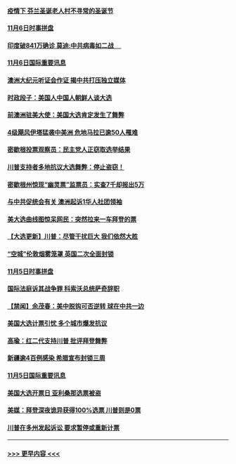 #### [疫情下 芬兰圣诞老人村不寻常的圣诞节](../pages/prog202/a102980913.md?t=11070851) 
#### [11月6日时事拼盘](../pages/prog202/a102980906.md?t=11070851) 
#### [印度破841万确诊 莫迪:中共病毒如二战  　](../pages/prog202/a102980750.md?t=11070851) 
#### [11月6日国际重要讯息](../pages/prog202/a102980583.md?t=11070851) 
#### [澳洲大纪元听证会作证 揭中共打压独立媒体](../pages/prog202/a102980509.md?t=11070851) 
#### [时政段子：美国人中国人朝鲜人谈大选](../pages/prog202/a102980510.md?t=11070851) 
#### [前澳洲驻美大使：美国大选肯定发生了舞弊](../pages/prog202/a102980492.md?t=11070851) 
#### [4级飓风伊塔猛袭中美洲 危地马拉已逾50人罹难](../pages/prog202/a102980382.md?t=11070851) 
#### [密歇根投票观察员：民主党人正窃取选举结果](../pages/prog202/a102980312.md?t=11070851) 
#### [川普支持者多地抗议大选舞弊：停止盗窃！](../pages/prog202/a102980292.md?t=11070851) 
#### [密歇根州惊现“幽灵票”监票员：实查7千却报出5万](../pages/prog202/a102980278.md?t=11070851) 
#### [与中共促统会有关 澳洲起诉1华人社团领袖](../pages/prog202/a102979677.md?t=11070851) 
#### [美大选曲线图惊呆网民：突然拉来一车拜登的票](../pages/prog202/a102980229.md?t=11070851) 
#### [【大选更新】川普：尽管干扰巨大 我们依然大胜](../pages/prog202/a102977799.md?t=11070851) 
#### [“空城”伦敦烟雾笼罩 英国二次全面封锁](../pages/prog202/a102980064.md?t=11070851) 
#### [11月5日时事拼盘](../pages/prog202/a102980038.md?t=11070851) 
#### [国际法庭诉其战争罪 科索沃总统萨奇辞职](../pages/prog202/a102980029.md?t=11070851) 
#### [【禁闻】余茂春：美中脱钩可否逆转 球在中共一边](../pages/prog202/a102980003.md?t=11070851) 
#### [美国大选计票引忧 多个城市爆发抗议](../pages/prog202/a102979891.md?t=11070851) 
#### [高瑜：红二代支持川普 批评拜登舞弊](../pages/prog202/a102979889.md?t=11070851) 
#### [新疆逾4百例感染 希腊宣布封锁三周](../pages/prog202/a102979895.md?t=11070851) 
#### [11月5日国际重要讯息](../pages/prog202/a102979704.md?t=11070851) 
#### [美国大选开票日 亚利桑那选票被盗](../pages/prog202/a102979625.md?t=11070851) 
#### [美媒：拜登深夜诡异获得100%选票 川普则是0票](../pages/prog202/a102979562.md?t=11070851) 
#### [川普在多州发起诉讼 要求暂停或重新计票](../pages/prog202/a102979483.md?t=11070851) 

----
#### [ >>> 更早内容 <<< ](../indexes/prog202-earlier.md)
